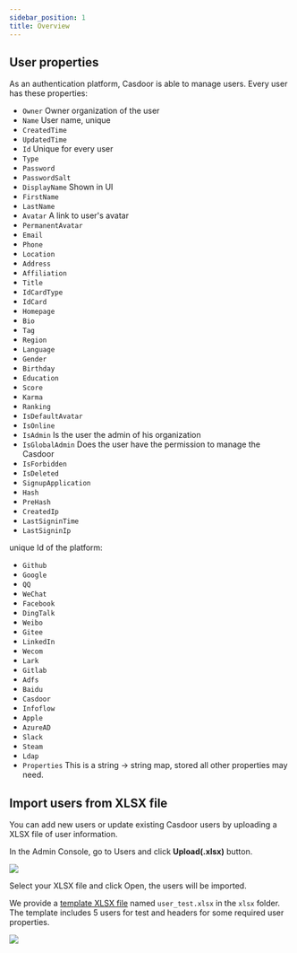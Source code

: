 ```yaml
---
sidebar_position: 1
title: Overview
---
```


## User properties

As an authentication platform, Casdoor is able to manage users. Every user has these properties:

- `Owner` Owner organization of the user
- `Name` User name, unique
- `CreatedTime`
- `UpdatedTime`
- `Id` Unique for every user
- `Type`
- `Password`
- `PasswordSalt`
- `DisplayName` Shown in UI
- `FirstName`
- `LastName`
- `Avatar` A link to user's avatar
- `PermanentAvatar`
- `Email`
- `Phone`
- `Location`
- `Address`
- `Affiliation`
- `Title`
- `IdCardType`
- `IdCard`
- `Homepage`
- `Bio`
- `Tag`
- `Region`
- `Language`
- `Gender`
- `Birthday`
- `Education`
- `Score`
- `Karma`
- `Ranking`
- `IsDefaultAvatar`
- `IsOnline`
- `IsAdmin` Is the user the admin of his organization
- `IsGlobalAdmin` Does the user have the permission to manage the Casdoor
- `IsForbidden`
- `IsDeleted`
- `SignupApplication`
- `Hash`
- `PreHash`
- `CreatedIp`
- `LastSigninTime`
- `LastSigninIp`

unique Id of the platform:

- `Github`
- `Google`   
- `QQ`       
- `WeChat`   
- `Facebook` 
- `DingTalk` 
- `Weibo`    
- `Gitee`
- `LinkedIn`
- `Wecom`
- `Lark`
- `Gitlab`
- `Adfs`
- `Baidu`
- `Casdoor`
- `Infoflow`
- `Apple`
- `AzureAD`
- `Slack`
- `Steam`
- `Ldap`
- `Properties` This is a string -> string map, stored all other properties may need.

## Import users from XLSX file

You can add new users or update existing Casdoor users by uploading a XLSX file of user information. 

In the Admin Console, go to Users and click **Upload(.xlsx)** button.

![](/img/import_users.png)

Select your XLSX file and click Open, the users will be imported. 

We provide a [template XLSX file](https://github.com/casdoor/casdoor/blob/master/xlsx/user_test.xlsx) named `user_test.xlsx` in the `xlsx` folder. The template includes 5 users for test and headers for some required user properties.

![](/img/import_success.png)